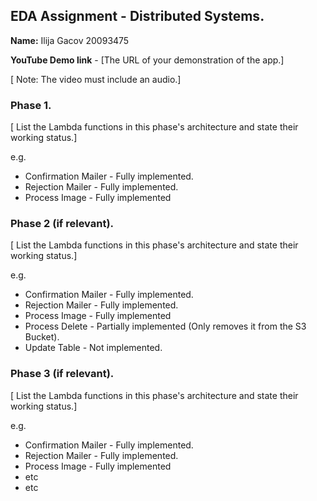 ## EDA Assignment - Distributed Systems.

__Name:__ Ilija Gacov 20093475

__YouTube Demo link__ - [The URL of your demonstration of the app.]

[ Note: The video must include an audio.]

### Phase 1.

[ List the Lambda functions in this phase's architecture and state their working status.]

e.g.

+ Confirmation Mailer - Fully implemented.
+ Rejection Mailer - Fully implemented.
+ Process Image - Fully implemented

### Phase 2 (if relevant).

[ List the Lambda functions in this phase's architecture and state their working status.]

 e.g.

+ Confirmation Mailer - Fully implemented.
+ Rejection Mailer - Fully implemented.
+ Process Image - Fully implemented
+ Process Delete - Partially implemented (Only removes it from the S3 Bucket).
+ Update Table - Not implemented.

### Phase 3 (if relevant).

[ List the Lambda functions in this phase's architecture and state their working status.]

 e.g.

+ Confirmation Mailer - Fully implemented.
+ Rejection Mailer - Fully implemented.
+ Process Image - Fully implemented
+ etc
+ etc

